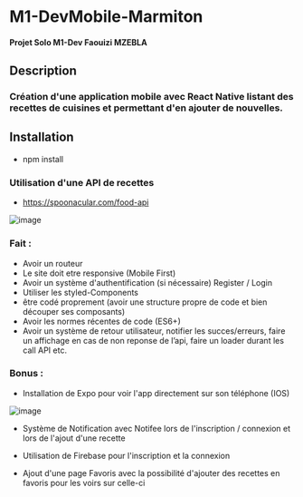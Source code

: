 # M1-DevMobile-Marmiton

#### Projet Solo M1-Dev Faouizi MZEBLA

## Description
### Création d'une application mobile avec React Native listant des recettes de cuisines et permettant d'en ajouter de nouvelles.

## Installation
- npm install

### Utilisation d'une API de recettes

- https://spoonacular.com/food-api

![image](https://user-images.githubusercontent.com/56970054/226331857-ef005dfb-0fac-4960-a1fa-f7ad2cb2f60a.png)

### Fait : 
- Avoir un routeur
- Le site doit etre responsive (Mobile First)
- Avoir un système d'authentification (si nécessaire) Register / Login
- Utiliser les styled-Components
- être codé proprement (avoir une structure propre de code et bien découper ses composants)
- Avoir les normes récentes de code (ES6+)
- Avoir un système de retour utilisateur, notifier les succes/erreurs, faire un affichage en cas de non reponse de l’api, faire un loader durant les call API etc.

### Bonus :
- Installation de Expo pour voir l'app directement sur son téléphone (IOS)

![image](https://user-images.githubusercontent.com/56970054/226328718-3b9f3c69-ac53-475e-8593-2ab2335eca59.png)

- Système de Notification avec Notifee lors de l'inscription / connexion et lors de l'ajout d'une recette

- Utilisation de Firebase pour l'inscription et la connexion

- Ajout d'une page Favoris avec la possibilité d'ajouter des recettes en favoris pour les voirs sur celle-ci



